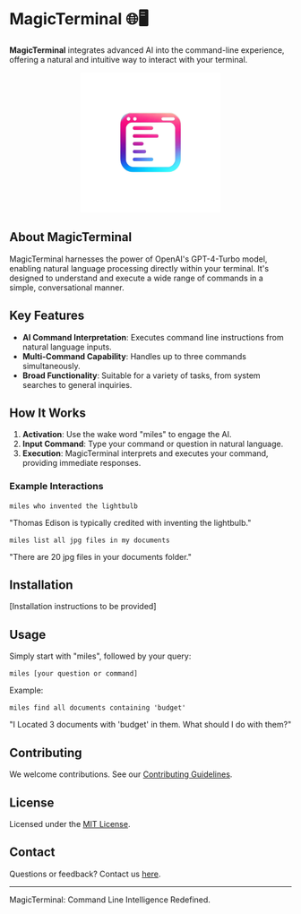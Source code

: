 # MagicTerminal 🌐🖥️

**MagicTerminal** integrates advanced AI into the command-line experience, offering a natural and intuitive way to interact with your terminal.

<p align="center">
  <img src="MagicTerminalIcon.png" width="250">
</p>

## About MagicTerminal

MagicTerminal harnesses the power of OpenAI's GPT-4-Turbo model, enabling natural language processing directly within your terminal. It's designed to understand and execute a wide range of commands in a simple, conversational manner.

## Key Features

- **AI Command Interpretation**: Executes command line instructions from natural language inputs.
- **Multi-Command Capability**: Handles up to three commands simultaneously.
- **Broad Functionality**: Suitable for a variety of tasks, from system searches to general inquiries.

## How It Works

1. **Activation**: Use the wake word "miles" to engage the AI.
2. **Input Command**: Type your command or question in natural language.
3. **Execution**: MagicTerminal interprets and executes your command, providing immediate responses.

### Example Interactions

```
miles who invented the lightbulb
```
"Thomas Edison is typically credited with inventing the lightbulb."

```
miles list all jpg files in my documents
```
"There are 20 jpg files in your documents folder."

## Installation

[Installation instructions to be provided]

## Usage

Simply start with "miles", followed by your query:

```
miles [your question or command]
```

Example:

```
miles find all documents containing 'budget'
```
"I Located 3 documents with 'budget' in them. What should I do with them?"

## Contributing

We welcome contributions. See our [Contributing Guidelines](LINK_TO_CONTRIBUTING_GUIDELINES).

## License

Licensed under the [MIT License](LINK_TO_LICENSE).

## Contact

Questions or feedback? Contact us [here](LINK_TO_CONTACT_PAGE).

---

MagicTerminal: Command Line Intelligence Redefined.
